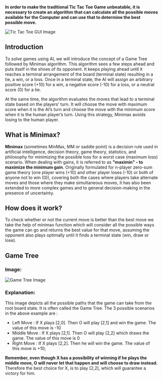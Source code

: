 **In order to make the traditional Tic Tac Toe Game unbeatable, it is necessary to create an algorithm that can calculate all the possible moves available for the Computer and can use that to determine the best possible move.**

![Tic Tac Toe GUI Image](https://user-images.githubusercontent.com/72680045/109675782-1ad2bd80-7b9e-11eb-944e-3bac501a694c.PNG)

## Introduction
To solve games using AI, we will introduce the concept of a Game Tree followed by Minimax algorithm. This algorithm sees a few steps ahead and puts itself in the shoes of its opponent. It keeps playing ahead until it reaches a terminal arrangement of the board (terminal state) resulting in a tie, a win, or a loss. Once in a terminal state, the AI will assign an arbitrary positive score (+10) for a win, a negative score (-10) for a loss, or a neutral score (0) for a tie.

At the same time, the algorithm evaluates the moves that lead to a terminal state based on the players’ turn. It will choose the move with maximum score when it is the AI’s turn and choose the move with the minimum score when it is the human player’s turn. Using this strategy, Minimax avoids losing to the human player.

## What is Minimax?
**Minimax** (sometimes MinMax, MM or saddle point) is a decision rule used in artificial intelligence, decision theory, game theory, statistics, and philosophy for minimizing the possible loss for a worst case (maximum loss) scenario. When dealing with gains, it is referred to as **"maximin" - to maximize the minimum gain**. Originally formulated for n-player zero-sum game theory (one player wins (+10) and other player loses (-10) or both of anyone not to win (0)), covering both the cases where players take alternate moves and those where they make simultaneous moves, it has also been extended to more complex games and to general decision-making in the presence of uncertainty. 

## How does it work?
To check whether or not the current move is better than the best move we take the help of minimax function which will consider all the possible ways the game can go and returns the best value for that move, assuming the opponent also plays optimally until it finds a terminal state (win, draw or lose).

## Game Tree

### Image: 

![Game Tree Image](https://user-images.githubusercontent.com/72680045/109675821-232af880-7b9e-11eb-9062-99cc212692ee.jpg)

### Explanation:

This image depicts all the possible paths that the game can take from the root board state. It is often called the Game Tree. 
The 3 possible scenarios in the above example are : 
 
-	Left Move : If X plays [2,0]. Then O will play [2,1] and win the game. The value of this move is -10
-	Middle Move : If X plays [2,1]. Then O will play [2,2] which draws the game. The value of this move is 0
-	Right Move : If X plays [2,2]. Then he will win the game. The value of this move is +10;

**Remember, even though X has a possibility of winning if he plays the middle move, O will never let that happen and will choose to draw instead.**
Therefore the best choice for X, is to play [2,2], which will guarantee a victory for him.